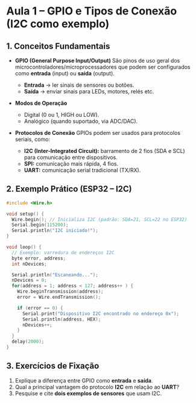 # Aula 1 – GPIO e Tipos de Conexão (I2C como exemplo)

## 1. Conceitos Fundamentais

* **GPIO (General Purpose Input/Output)**
  São pinos de uso geral dos microcontroladores/microprocessadores que podem ser configurados como **entrada** (input) ou **saída** (output).

  * **Entrada** → ler sinais de sensores ou botões.
  * **Saída** → enviar sinais para LEDs, motores, relés etc.

* **Modos de Operação**

  * Digital (0 ou 1, HIGH ou LOW).
  * Analógico (quando suportado, via ADC/DAC).

* **Protocolos de Conexão**
  GPIOs podem ser usados para protocolos seriais, como:

  * **I2C (Inter-Integrated Circuit):** barramento de 2 fios (SDA e SCL) para comunicação entre dispositivos.
  * **SPI:** comunicação mais rápida, 4 fios.
  * **UART:** comunicação serial tradicional (TX/RX).


## 2. Exemplo Prático (ESP32 – I2C)

```cpp
#include <Wire.h>

void setup() {
  Wire.begin(); // Inicializa I2C (padrão: SDA=21, SCL=22 no ESP32)
  Serial.begin(115200);
  Serial.println("I2C iniciado!");
}

void loop() {
  // Exemplo: varredura de endereços I2C
  byte error, address;
  int nDevices;

  Serial.println("Escaneando...");
  nDevices = 0;
  for(address = 1; address < 127; address++ ) {
    Wire.beginTransmission(address);
    error = Wire.endTransmission();

    if (error == 0) {
      Serial.print("Dispositivo I2C encontrado no endereço 0x");
      Serial.println(address, HEX);
      nDevices++;
    }
  }
  delay(2000);
}
```

## 3. Exercícios de Fixação

1. Explique a diferença entre GPIO como **entrada** e **saída**.
2. Qual a principal vantagem do protocolo **I2C** em relação ao **UART**?
3. Pesquise e cite **dois exemplos de sensores** que usam I2C.
